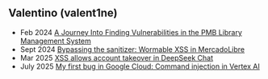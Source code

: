 ## Valentino (valent1ne)

- Feb 2024 [A Journey Into Finding Vulnerabilities in the PMB Library Management System](https://buganizer.cc/pmb)
- Sept 2024 [Bypassing the sanitizer: Wormable XSS in MercadoLibre](https://buganizer.cc/chatxss)
- Mar 2025 [XSS allows account takeover in DeepSeek Chat](https://buganizer.cc/deepseek_xss)
- July 2025 [My first bug in Google Cloud: Command injection in Vertex AI](https://buganizer.cc/bug_vertex_ai)
